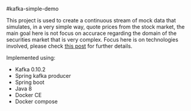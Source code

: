 #kafka-simple-demo

This project is used to create a continuous stream of mock 
data that simulates, in a very simple way, quote prices from
the stock market, the main goal here is not focus on accurace 
regarding the domain of the securities market that is very complex.
 Focus here is on technologies involved, please check 
 [this post](http://codespair.com/preview/zAzFd0PecDWdDMQ9X7/) for further details.



Implemented using:

 - Kafka 0.10.2
 - Spring kafka producer
 - Spring boot
 - Java 8
 - Docker CE
 - Docker compose
 